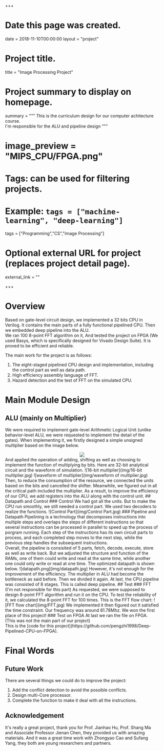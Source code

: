 +++
# Date this page was created.
date = 2018-11-10T00:00:00
layout = "project"

# Project title.
title = "Image Processing Project"

# Project summary to display on homepage.
summary = """
 This is the curriculum design for our computer achitecture course.<br>
 I'm responsible for the ALU and pipeline design
 """
 
# image_preview = "MIPS_CPU/FPGA.png"

# Tags: can be used for filtering projects.
# Example: `tags = ["machine-learning", "deep-learning"]`
tags = ["Programming","CS","Image Processing"]

# Optional external URL for project (replaces project detail page).
external_link = ""

+++

# Overview
Based on gate-level circuit design, we implemented a 32 bits CPU in Verilog. It contains the main parts of a fully
functional pipelined CPU. Then we embedded deep pipeline into the ALU. <br>
We ran 100 8-point
FFT algorithm on it, And tested the project on FPGA (We used Basys, which is specifically designed for Vivado Design Suite). It is proved to be efficient 
and reliable. <br>

The main work for the project is as follows: <br>
1. The eight-staged pipelined CPU design and implementation, including the control part as well as data path. <br>
2. High efficiency assembly language of FFT. <br>
3. Hazard detection and the test of FFT on the simulated CPU.

# Main Module Design
## ALU (mainly on Multiplier)
We were required to implement gate-level Arithmetic Logical Unit (unlike behavior-level 
ALU, we were requested to implement the detail of the gates). When implementing it, we firstly designed
a simple unsigned multiplier based on the image below. 
<div style="text-align: center">
<img src="img/multiplier.png"/>
</div>
And applied the operation of adding, shifting as well as choosing to implement the function of multiplying
by bits. Here are 32-bit analytical circuit and the waveform of simulation.
![16-bit multiplier](img/16-bit multiplier.jpg)
![waveform of multiplier](img/waveform of multiplier.jpg)
Then, to reduce the consumption of the resource, we connected the units based on the bits and cancelled the 
shifter. Meanwhile, we figured out in all the critical path included the multiplier. As a result, to 
improve the efficiency of our CPU, we add registers into the ALU along with the control unit.
## Datapath and Control
### Control
We had got all the units. But to make the CPU run smoothly, we still needed a control part. We used two decoders
to realize the functions. 
![Control Part](img/Control Part.jpg)
### Pipeline and Datapath
Pipelining is a technology that decomposes instructions into multiple steps and overlaps the steps of 
different instructions so that several instructions can be processed in parallel to speed up the process of
porgram running. Each step of the instructions has its own circuit parts to process, and each completed 
step moves to the next step, while the previous step handles the subsequent instructions. <br>
Overall, the pipeline is consisited of 5 parts, fetch, decode, execute, store as well as write back. But
we adjusted the structure and function of the RAMs, one of them could write and read at the same time, while
another one could only write or read at one time. The optimized datapath is shown below.
![datapath.png](img/datapath.jpg)
However, it's not enough for the improvement of the efficiency. The multiplier in ALU had become the
bottleneck as said before. Then we divided it again. At last, the CPU pipeline was consisted of 8 stages.
This is called deep pipeline.
## Test
### FFT (I'm not responsible for this part)
As requested, we were supposed to design 8-point FFT algorithm and run it on the CPU. To test the 
reliability of it, we calculated the 8-point FFT for 100 times. This is the FFT flow chart:
![FFT flow chart](img/FFT.jpg)
We implemented it then figured out it satisfied the time constraint. Our frequency was around 81.78Mhz. We won the first place of this project!
### Test on FPGA
At last we ran the file on FPGA. (This was not the main part of our project) <br>
This is the [code for this project](https://github.com/pengzhi1998/Deep-Pipelined-CPU-on-FPGA). 

# Final Words
## Future Work
There are several things we could do to improve the project:<br>
1. Add the conflict detection to avoid the possible conflicts. <br>
2. Design multi-Core processor. <br>
3. Complete the function to make it deal with all the instructions.
## Acknowledgement
It's really a great project, thank you for Prof. Jianhao Hu, Prof. Shang Ma and Associate Professor Jienan Chen, they provided us with amazing materials.
And it was a great time work with Zhongyao Cao and Sufang Yang, they both are young researchers and partners.

